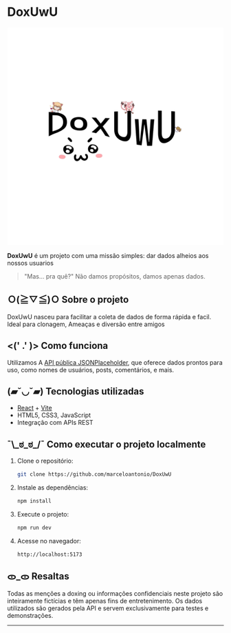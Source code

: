 # DoxUwU 

![Logo](src/assets/logoDoxUwU.png)

**DoxUwU** é um projeto com uma missão simples: dar dados alheios aos nossos usuarios

> "Mas... pra quê?"
> Não damos propósitos, damos apenas dados.

## Ｏ(≧▽≦)Ｏ Sobre o projeto

DoxUwU nasceu para facilitar a coleta de dados de forma rápida e facil. Ideal para clonagem, Ameaças e diversão entre amigos

## <(' .' )> Como funciona

Utilizamos A [API pública JSONPlaceholder](https://jsonplaceholder.typicode.com), que oferece dados prontos para uso, como nomes de usuários, posts, comentários, e mais.

## (▰˘◡˘▰) Tecnologias utilizadas

* [React](https://reactjs.org/) + [Vite](https://vitejs.dev/)
* HTML5, CSS3, JavaScript
* Integração com APIs REST


## ¯\\\_ಠ_ಠ_/¯ Como executar o projeto localmente

1. Clone o repositório:

   ```bash
   git clone https://github.com/marceloantonio/DoxUwU
   ```

2. Instale as dependências:

   ```bash
   npm install
   ```

3. Execute o projeto:

   ```bash
   npm run dev
   ```

4. Acesse no navegador:

   ```
   http://localhost:5173
   ```

## ᯣ_ᯣ Resaltas
Todas as menções a doxing ou informações confidenciais neste projeto são inteiramente fictícias e têm apenas fins de entretenimento. Os dados utilizados são gerados pela API e servem exclusivamente para testes e demonstrações.



---
